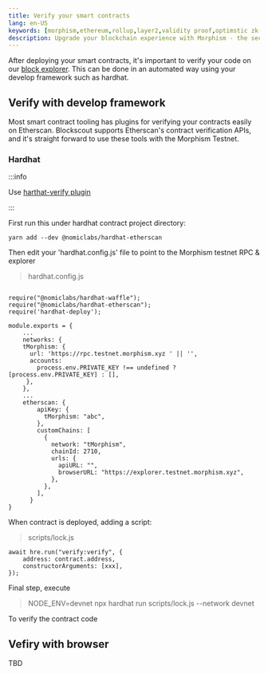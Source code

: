 ```yaml
---
title: Verify your smart contracts
lang: en-US
keywords: [morphism,ethereum,rollup,layer2,validity proof,optimstic zk-rollup]
description: Upgrade your blockchain experience with Morphism - the secure decentralized, cost0efficient, and high-performing optimstic zk-rollup solution. Try it now!
---
```


After deploying your smart contracts, it's important to verify your code on our [block explorer](explorer.testnet.morphism.xyz). This can be done in an automated way using your develop framework such as hardhat.



## Verify with develop framework

Most smart contract tooling has plugins for verifying your contracts easily on Etherscan. Blockscout supports Etherscan's contract verification APIs, and it's straight forward to use these tools with the Morphism Testnet.

### Hardhat

:::info

Use [harthat-verify plugin](https://hardhat.org/hardhat-runner/plugins/nomicfoundation-hardhat-verify)

:::

First run this under hardhat contract project directory:

~~~
yarn add --dev @nomiclabs/hardhat-etherscan
~~~

Then edit your 'hardhat.config.js' file to point to the Morphism testnet RPC & explorer
> hardhat.config.js


~~~

require("@nomiclabs/hardhat-waffle");
require("@nomiclabs/hardhat-etherscan");
require('hardhat-deploy');

module.exports = {
    ...
    networks: {
    tMorphism: {
      url: 'https://rpc.testnet.morphism.xyz ' || '',
      accounts:
        process.env.PRIVATE_KEY !== undefined ? [process.env.PRIVATE_KEY] : [],
     },
    },
    ...
    etherscan: {
        apiKey: {
          tMorphism: "abc",
        },
        customChains: [
          {
            network: "tMorphism",
            chainId: 2710,
            urls: {
              apiURL: "",
              browserURL: "https://explorer.testnet.morphism.xyz",
            },
          },
        ],
      }
}

~~~

When contract is deployed, adding a script: 
> scripts/lock.js

~~~
await hre.run("verify:verify", {
    address: contract.address, 
    constructorArguments: [xxx], 
});
~~~

Final step, execute

> NODE_ENV=devnet npx hardhat run scripts/lock.js --network devnet

To verify the contract code

## Vefiry with browser

TBD